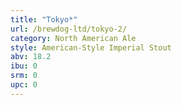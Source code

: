```yaml
---
title: "Tokyo*"
url: /brewdog-ltd/tokyo-2/
category: North American Ale
style: American-Style Imperial Stout
abv: 18.2
ibu: 0
srm: 0
upc: 0
---
```


